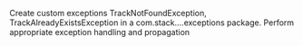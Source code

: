 Create custom exceptions TrackNotFoundException, TrackAlreadyExistsException in a
com.stack....exceptions package. Perform appropriate exception handling and propagation

